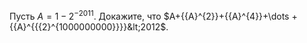 Пусть $A=1-{{2}^{-2011}}$. Докажите, что $A+{{A}^{2}}+{{A}^{4}}+\dots  +{{A}^{{{2}^{1000000000}}}}&lt;2012$.